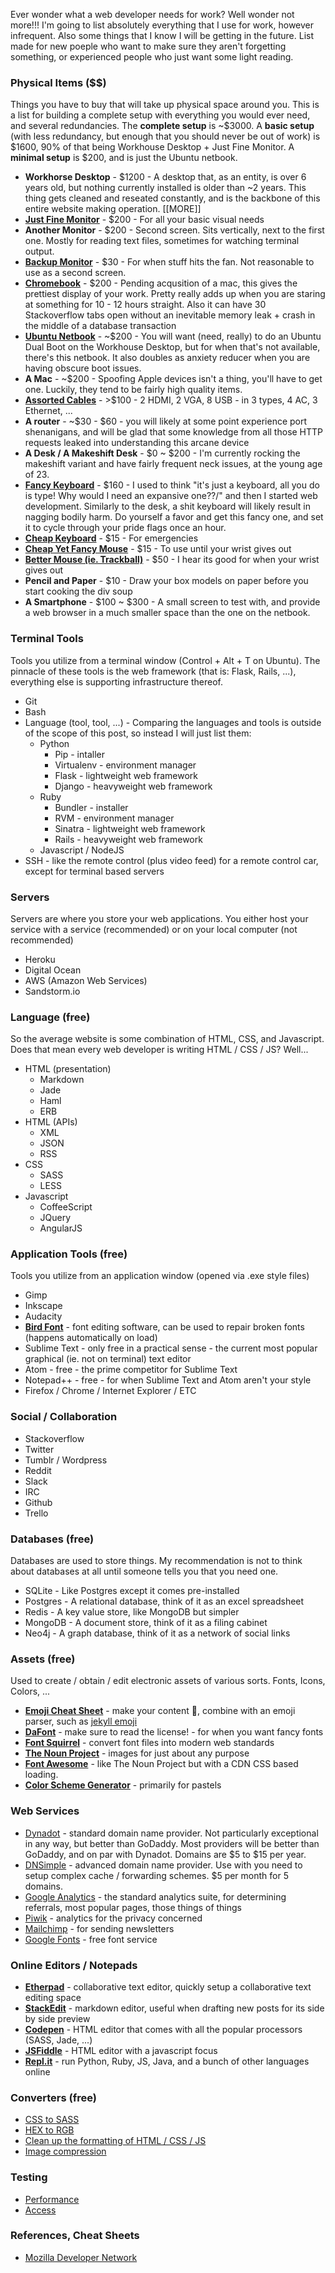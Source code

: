 Ever wonder what a web developer needs for work? Well wonder not more!!! I'm going to list absolutely everything that I use for work, however infrequent. Also some things that I know I will be getting in the future. List made for new poeple who want to make sure they aren't forgetting something, or experienced people who just want some light reading.

### Physical Items ($$)

Things you have to buy that will take up physical space around you. This is a list for building a complete setup with everything you would ever need, and several redundancies. The **complete setup** is ~$3000. A **basic setup** (with less redundancy, but enough that you should never be out of work) is $1600, 90% of that being Workhouse Desktop + Just Fine Monitor. A **minimal setup** is $200, and is just the Ubuntu netbook.

* **Workhorse Desktop** - $1200 - A desktop that, as an entity, is over 6 years old, but nothing currently installed is older than ~2 years. This thing gets cleaned and reseated constantly, and is the backbone of this entire website making operation.
[[MORE]]
* **[Just Fine Monitor](http://www.amazon.com/Acer-R240HY-bidx-23-8-Inch-Widescreen/dp/B0148NNKTC/ref=lp_1292115011_1_1?s=pc&ie=UTF8&qid=1453004648&sr=1-1)** - $200 - For all your basic visual needs
* **Another Monitor** - $200 - Second screen. Sits vertically, next to the first one. Mostly for reading text files, sometimes for watching terminal output.
* **[Backup Monitor](http://www.amazon.com/Dell-E17-LCD-Monitor-Black/dp/B007IWQELC/ref=sr_1_24?s=pc&ie=UTF8&qid=1453004665&sr=1-24&refinements=p_36%3A1253504011)** - $30 - For when stuff hits the fan. Not reasonable to use as a second screen.
* **[Chromebook](http://www.amazon.com/Chromebooks/b?ie=UTF8&node=2858603011)** - $200 - Pending acqusition of a mac, this gives the prettiest display of your work. Pretty really adds up when you are staring at something for 10 - 12 hours straight. Also it can have 30 Stackoverflow tabs open without an inevitable memory leak + crash in the middle of a database transaction
* **[Ubuntu Netbook](http://www.amazon.com/1015E-DS03-10-1-Inch-Laptop-Ubuntu-VERSION/dp/B00COQK8QY)** - ~$200 - You will want (need, really) to do an Ubuntu Dual Boot on the Workhouse Desktop, but for when that's not available, there's this netbook. It also doubles as anxiety reducer when you are having obscure boot issues.
* **A Mac** - ~$200 - Spoofing Apple devices isn't a thing, you'll have to get one. Luckily, they tend to be fairly high quality items.
* **[Assorted Cables](http://www.newegg.com/Cables/Category/ID-197)** - >$100 - 2 HDMI, 2 VGA, 8 USB - in 3 types, 4 AC, 3 Ethernet, ...
* **A router** - ~$30 - $60 - you will likely at some point experience port shenanigans, and will be glad that some knowledge from all those HTTP requests leaked into understanding this arcane device
* **A Desk / A Makeshift Desk** - $0 ~ $200 - I'm currently rocking the makeshift variant and have fairly frequent neck issues, at the young age of 23.
* **[Fancy Keyboard](http://www.razerzone.com/store/razer-blackwidow-chroma-stealth)** - $160 - I used to think "it's just a keyboard, all you do is type! Why would I need an expansive one??/" and then I started web development. Similarly to the desk, a shit keyboard will likely result in nagging bodily harm. Do yourself a favor and get this fancy one, and set it to cycle through your pride flags once an hour.
* **[Cheap Keyboard](http://www.amazon.com/AmazonBasics-KU-0833-Wired-Keyboard/dp/B005EOWBHC/ref=lp_12879431_1_12?s=pc&ie=UTF8&qid=1453001811&sr=1-12)** - $15 - For emergencies
* **[Cheap Yet Fancy Mouse](http://www.amazon.com/gp/product/B00E290JRE/ref=s9_ps_hd_bw_d99_g147_i1?pf_rd_m=ATVPDKIKX0DER&pf_rd_s=merchandised-search-4&pf_rd_r=0YKM5R14B3QXRNQPRGXB&pf_rd_t=101&pf_rd_p=48efa763-d5ce-5d33-8638-4745fd82a4ae&pf_rd_i=402052011)** - $15 - To use until your wrist gives out
* **[Better Mouse (ie. Trackball)](http://www.amazon.com/gp/product/B00000JBUI/ref=s9_zwish_hd_bw_g147_i6?pf_rd_m=ATVPDKIKX0DER&pf_rd_s=merchandised-search-3&pf_rd_r=01021K922ZABC2V03Z4K&pf_rd_t=101&pf_rd_p=e6232bfb-2f01-4046-b4e9-086b25430480&pf_rd_i=172499)** - $50 - I hear its good for when your wrist gives out
* **Pencil and Paper** - $10 - Draw your box models on paper before you start cooking the div soup
* **A Smartphone** - $100 ~ $300 - A small screen to test with, and provide a web browser in a much smaller space than the one on the netbook.

### Terminal Tools

Tools you utilize from a terminal window (Control + Alt + T on Ubuntu). The pinnacle of these tools is the web framework (that is: Flask, Rails, ...), everything else is supporting infrastructure thereof.

* Git
* Bash
* Language (tool, tool, ...) - Comparing the languages and tools is outside of the scope of this post, so instead I will just list them:
  * Python
      * Pip - intaller
      * Virtualenv - environment manager
      * Flask - lightweight web framework
      * Django - heavyweight web framework
  * Ruby
      * Bundler - installer
      * RVM - environment manager
      * Sinatra - lightweight web framework
      * Rails - heavyweight web framework
  * Javascript / NodeJS
* SSH - like the remote control (plus video feed) for a remote control car, except for terminal based servers

### Servers

Servers are where you store your web applications. You either host your service with a service (recommended) or on your local computer (not recommended)

* Heroku
* Digital Ocean
* AWS (Amazon Web Services)
* Sandstorm.io

### Language (free)

So the average website is some combination of HTML, CSS, and Javascript. Does that mean every web developer is writing HTML / CSS / JS? Well...

* HTML (presentation)
  * Markdown
  * Jade
  * Haml
  * ERB
* HTML (APIs)
  * XML
  * JSON
  * RSS
* CSS
  * SASS
  * LESS
* Javascript
  * CoffeeScript
  * JQuery
  * AngularJS

### Application Tools (free)

Tools you utilize from an application window (opened via .exe style files)

* Gimp
* Inkscape
* Audacity
* **[Bird Font](https://birdfont.org/)** - font editing software, can be used to repair broken fonts (happens automatically on load)
* Sublime Text - only free in a practical sense - the current most popular graphical (ie. not on terminal) text editor
* Atom - free - the prime competitor for Sublime Text
* Notepad++ - free - for when Sublime Text and Atom aren't your style
* Firefox / Chrome / Internet Explorer / ETC

### Social / Collaboration

* Stackoverflow
* Twitter
* Tumblr / Wordpress
* Reddit
* Slack
* IRC
* Github
* Trello

### Databases (free)

Databases are used to store things. My recommendation is not to think about databases at all until someone tells you that you need one.

* SQLite - Like Postgres except it comes pre-installed
* Postgres - A relational database, think of it as an excel spreadsheet
* Redis - A key value store, like MongoDB but simpler
* MongoDB - A document store, think of it as a filing cabinet
* Neo4j - A graph database, think of it as a network of social links

### Assets (free)

Used to create / obtain / edit electronic assets of various sorts. Fonts, Icons, Colors, ...

* **[Emoji Cheat Sheet](http://www.emoji-cheat-sheet.com/)** - make your content :100:, combine with an emoji parser, such as [jekyll emoji](https://github.com/jekyll/jemoji)
* **[DaFont](http://www.dafont.com/)** - make sure to read the license! - for when you want fancy fonts
* **[Font Squirrel](http://www.fontsquirrel.com/)** - convert font files into modern web standards
* **[The Noun Project](https://thenounproject.com/)** - images for just about any purpose
* **[Font Awesome](https://fortawesome.github.io/Font-Awesome/)** - like The Noun Project but with a CDN CSS based loading.
* **[Color Scheme Generator](https://coolors.co/app)** - primarily for pastels

### Web Services

* [Dynadot](https://www.dynadot.com/) - standard domain name provider. Not particularly exceptional in any way, but better than GoDaddy. Most providers will be better than GoDaddy, and on par with Dynadot. Domains are $5 to $15 per year.
* [DNSimple](https://dnsimple.com/) - advanced domain name provider. Use with you need to setup complex cache / forwarding schemes. $5 per month for 5 domains.
* [Google Analytics](http://www.google.com/analytics/) - the standard analytics suite, for determining referrals, most popular pages, those things of things
* [Piwik](https://piwik.org/) - analytics for the privacy concerned
* [Mailchimp](Mailchimp) - for sending newsletters
* [Google Fonts](https://www.google.com/fonts) - free font service

### Online Editors / Notepads

* **[Etherpad](https://etherpad.net/)** - collaborative text editor, quickly setup a collaborative text editing space
* **[StackEdit](https://stackedit.io)** - markdown editor, useful when drafting new posts for its side by side preview
* **[Codepen](http://codepen.io/pen)** - HTML editor that comes with all the popular processors (SASS, Jade, ...)
* **[JSFiddle](https://jsfiddle.net/)** - HTML editor with a javascript focus
* **[Repl.it](https://repl.it/languages)** - run Python, Ruby, JS, Java, and a bunch of other languages online

### Converters (free)

* [CSS to SASS](http://css2sass.herokuapp.com/)
* [HEX to RGB](http://hex2rgba.devoth.com/)
* [Clean up the formatting of HTML / CSS / JS](http://www.dirtymarkup.com/)
* [Image compression](https://tinypng.com/)

### Testing

* [Performance](https://developers.google.com/speed/pagespeed/insights)
* [Access](http://www.tenon.io)

### References, Cheat Sheets

* [Mozilla Developer Network](https://developer.mozilla.org/en-US/docs/Web/CSS)